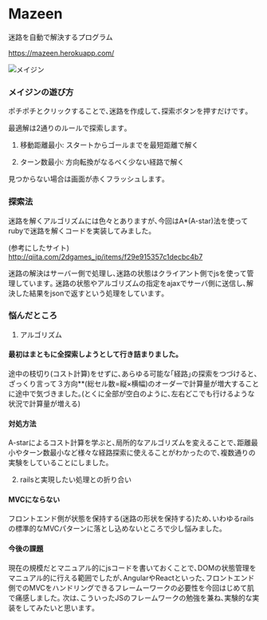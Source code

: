 # Mazeen

迷路を自動で解決するプログラム

https://mazeen.herokuapp.com/

![メイジン](https://raw.github.com/wiki/fursich/mazeen/images/mazeen.png)

### メイジンの遊び方

ポチポチとクリックすることで､迷路を作成して､探索ボタンを押すだけです｡

最適解は2通りのルールで探索します｡

1) 移動距離最小: スタートからゴールまでを最短距離で解く

2) ターン数最小: 方向転換がなるべく少ない経路で解く

見つからない場合は画面が赤くフラッシュします｡

### 探索法

迷路を解くアルゴリズムには色々とありますが､今回はA*(A-star)法を使ってrubyで迷路を解くコードを実装してみました｡

(参考にしたサイト)
http://qiita.com/2dgames_jp/items/f29e915357c1decbc4b7

迷路の解決はサーバー側で処理し､迷路の状態はクライアント側でjsを使って管理しています｡
迷路の状態やアルゴリズムの指定をajaxでサーバ側に送信し､解決した結果をjsonで返すという処理をしています｡

### 悩んだところ

1) アルゴリズム
#### 最初はまともに全探索しようとして行き詰まりました｡
途中の枝切り(コスト計算)をせずに､あらゆる可能な｢経路｣の探索をつづけると､ざっくり言って３方向**(総セル数=縦×横幅)のオーダーで計算量が増大することに途中で気づきました｡(とくに全部が空白のように､左右どこでも行けるような状況で計算量が増える)

#### 対処方法
A-starによるコスト計算を学ぶと､局所的なアルゴリズムを変えることで､距離最小やターン数最小など様々な経路探索に使えることがわかったので､複数通りの実験をしていることにしました｡

2) railsと実現したい処理との折り合い

#### MVCにならない
フロントエンド側が状態を保持する(迷路の形状を保持する)ため､いわゆるrailsの標準的なMVCパターンに落とし込めないところで少し悩みました｡

#### 今後の課題
現在の規模だとマニュアル的にjsコードを書いておくことで､DOMの状態管理をマニュアル的に行える範囲でしたが､AngularやReactといった､フロントエンド側でのMVCをハンドリングできるフレームーワークの必要性を今回はじめて肌で痛感しました｡
次は､こういったJSのフレームワークの勉強を兼ね､実験的な実装をしてみたいと思います｡
